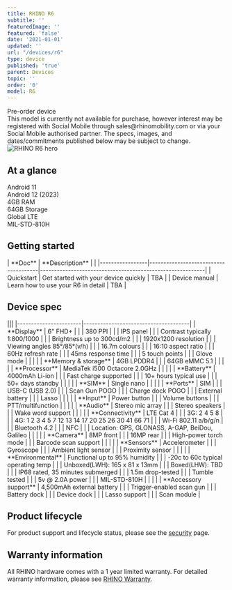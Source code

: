 ```yaml
---
title: RHINO R6
subtitle: ''
featuredImage: ''
featured: 'false'
date: '2021-01-01'
updated: ''
url: "/devices/r6"
type: device
published: 'true'
parent: Devices
topic: ''
order: '0'
model: R6
---
```


<div class="callout callout-info">
  <div class="callout-heading">Pre-order device</div>
  This model is currently not available for purchase, however interest may be registered with Social Mobile through sales@rhinomobility.com or via your Social Mobile authorised partner. The specs, images, and dates/commitments published below may be subject to change.
</div>

<div class="device-grid">
  <div class="device-image">
    <img src="/assets/r6-1x.png" alt="RHINO R6 hero">
  </div>
  <div class="device-intro">
    <h2>At a glance</h2>
    <div id="glance_grid">
      <div class="glance-item">
        <div class="glance-icon">
          <i class="fas fa-rocket-launch"></i>
        </div>
        <div class="glance-text">
          Android 11
        </div>
      </div>
      <div class="glance-item">
        <div class="glance-icon">
          <i class="fas fa-arrow-alt-up"></i>
        </div>
        <div class="glance-text">
          Android 12 (2023)
        </div>
      </div>
      <div class="glance-item">
        <div class="glance-icon">
          <i class="fas fa-memory"></i>
        </div>
        <div class="glance-text">
          4GB RAM
        </div>
      </div>
      <div class="glance-item">
        <div class="glance-icon">
          <i class="fas fa-hdd"></i>
        </div>
        <div class="glance-text">
          64GB Storage
        </div>
      </div>
      <div class="glance-item">
        <div class="glance-icon">
          <i class="fas fa-signal"></i>
        </div>
        <div class="glance-text">
          Global LTE
        </div>
      </div>
      <div class="glance-item">
        <div class="glance-icon">
          <i class="fas fa-badge-check"></i>
        </div>
        <div class="glance-text">
          MIL-STD-810H
        </div>
      </div>
    </div>
  </div>
</div>

## Getting started

<div id="support_table" markdown="1">
| **Doc**         | **Description**                      | <i class="fa fa-cloud"></i>                               |
|-----------------|--------------------------------------|-----------------------------------------------------------|
| Quickstart      | Get started with your device quickly | TBA |
| Device manual   | Learn how to use your R6 in detail   | TBA |
</div>

## Device spec

<div id="support_table" class="table-headless table-spec" markdown="1">
|||
|-----------------------|--------------------------------------|
| **Display**           | 6" FHD+                              |
|                       | 380 PPI                              |
|                       | IPS panel                            |
|                       | Contrast typically 1:800/1000        |
|                       | Brightness up to 300cd/m2            |
|                       | 1920x1200 resolution                 |
|                       | Viewing angles 85°/85°(v/h)          |
|                       | 16.7m colours                        |
|                       | 16:10 aspect ratio                   |
|                       | 60Hz refresh rate                    |
|                       | 45ms response time                   |
|                       | 5 touch points                       |
|                       | Glove mode                           |
|                       |                                      |
| **Memory & storage**  | 4GB LPDDR4                           |
|                       | 64GB eMMC 5.1                        |
|                       |                                      |
| **Processor**         | MediaTek i500 Octacore 2.0GHz        |
|                       |                                      |
| **Battery**           | 4000mAh Li-ion                       |
|                       | Fast charge supported                |
|                       | 10+ hours typical use                |
|                       | 50+ days standby                      |
|                       |                                      |
| **SIM**               | Single nano                          |
|                       |                                      |
| **Ports**             | SIM                                  |
|                       | USB-C (USB 2.0)                      |
|                       | Scan Gun POGO                        |
|                       | Charge dock POGO                     |
|                       | External battery                     |
|                       | Lasso                                |
|                       |                                      |
| **Input**             | Power button                         |
|                       | Volume buttons                       |
|                       | PTT/multifunction                    |
|                       |                                      |
| **Audio**             | Stereo mic array                     |
|                       | Stereo speakers                      |
|                       | Wake word support                    |
|                       |                                      |
| **Connectivity**      | LTE Cat 4                            |
|                       | 3G: 2 4 5 8                          |
|                       | 4G: 1 2 3 4 5 7 12 13 14 17 20 25 26 30 41 66 71 |
|                       | Wi-Fi 802.11 a/b/g/n                 |
|                       | Bluetooth 4.2                        |
|                       | NFC                                  |
|                       | Location: GPS, GLONASS, A-GAP, BeiDou, Galileo |
|                       |                                      |
| **Camera**            | 8MP front                            |
|                       | 16MP rear                            |
|                       | High-power torch mode                |
|                       | Barcode scan support                 |
|                       |                                      |
| **Sensors**           | Accelerometer                        |
|                       | Gyroscope                            |
|                       | Ambient light sensor                 |
|                       | Proximity sensor                     |
|                       |                                      |
| **Environmental**     | Functional up to 95% humidity        |
|                       | -20c to 60c typical operating temp   |
|                       | Unboxed(LWH): 165 x 81 x 13mm  |
|                       | Boxed(LHW): TBD   |
|                       | IP68 rated, 35 minutes submerged     |
|                       | 1.5m drop-tested                     |
|                       | Tumble tested                        |
|                       | 5v @ 2.0A power                      |
|                       | MIL-STD-810H                         |
|                       |                                      |
| **Accessory support** | 4,500mAh external battery            |
|                       | Trigger-enabled scan gun             |
|                       | Battery dock                         |
|                       | Device dock                          |
|                       | Lasso support                        |
|                       | Scan module                          |
</div>

## Product lifecycle

For product support and lifecycle status, please see the [security](/security) page.

## Warranty information

All RHINO hardware comes with a 1 year limited warranty. For detailed warranty information, please see [RHINO Warranty](/support/warranty).
